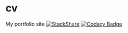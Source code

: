 # cv
My portfolio site
[![StackShare](https://img.shields.io/badge/tech-stack-0690fa.svg?style=flat)](https://stackshare.io/sagolubev/main)
[![Codacy Badge](https://api.codacy.com/project/badge/Grade/be2378300e6146238db6af89bf6359fb)](https://www.codacy.com/app/sagolubev/cv?utm_source=github.com&amp;utm_medium=referral&amp;utm_content=sagolubev/cv&amp;utm_campaign=Badge_Grade)
